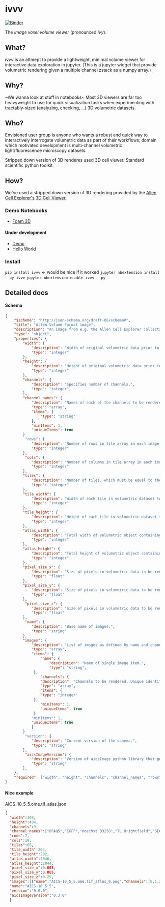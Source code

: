 # ivvv
[![Binder](https://mybinder.org/badge.svg)](https://mybinder.org/v2/gh/imaging-tools/ivvv)

The *image voxel volume viewer* (pronounced _ivy_).  

## What?
*ivvv* is an attmept to provide a lightweight, minimal volume viewer for interactive data exploration in jupyter.
(This is a jupyter widget that provide volumetric rendering given a multiple channel zstack as a numpy array.)

## Why?
~We wanna look at stuff in notebooks~
Most 3D viewers are far too heavyweight to use for quick visualization tasks when experimenting with tractably-sized (analyzing, checking, ...) 3D volumetric datasets. 

## Who?
Envisioned user group is anyone who wants a robust and quick way to interactively interrogate volumetric data as part of their workflows; domain which motivated development is multi-channel volumetric light/fluorescence microscopy datasets.

Stripped down version of 3D renderes used 3D cell viewer.
Standard scientific python toolkit.

## How?
We've used a stripped down version of 3D rendering provided by the [Allen Cell Explorer's](https://allencell.org) [3D Cell Viewer.](https://github.com/dmt-aics/volume-viewer)



### Demo Notebooks

- [Foam 3D](https://mybinder.org/v2/gh/imaging-tools/ivvv?filepath=examples%2Ffoam_3d.ipynb)

#### Under development

- [Demo](https://mybinder.org/v2/gh/imaging-tools/ivvv?filepath=examples%2Fdemo.ipynb)
- [Hello World](https://mybinder.org/v2/gh/imaging-tools/ivvv?filepath=examples%2Fhello_world.ipynb)

### Install

`pip install ivvv` <- would be nice if it worked
`jupyter nbextension install --py ivvv`
`jupyter nbextension enable ivvv --py`


## Detailed docs

#### Schema
``` json
{
    "$schema": "http://json-schema.org/draft-06/schema#",
    "title": "Allen Volume Format image",
    "description": "An image from e.g. the Allen Cell Explorer Collection defined for render by 3D Cell Viewer (ACE)",
    "type": "object",
    "properties": {
        "width": {
            "description": "Width of original volumetric data prior to downsampling.",
            "type": "integer"
        },
        "height": {
            "description": "Height of original volumetric data prior to downsampling.",
            "type": "integer"
        },
        "channels": {
            "description": "Specifies number of channels.",
            "type": "integer",
        },
        "channel_names": {
            "description": "Names of each of the channels to be rendered, in order. Unique identifier expected.",
            "type": "array",
            "items": {
                "type": "string"
            },
            "minItems": 1,
            "uniqueItems": true
        }
         "rows": {
            "description": "Number of rows in tile array in each image.",
            "type": "integer"
        },
         "cols": {
            "description": "Number of columns in tile array in each image.",
            "type": "integer"
        },
        "tiles": {
            "description": "Number of tiles, which must be equal to the number of z-slices in original volumetric data.",
            "type": "integer"
        },
        "tile_width": {
            "description": "Width of each tile in volumetric dataset to be rendered, in pixels.",
            "type": "integer"
        },
        "tile_height": {
            "description": "Height of each tile in volumetric dataset to be rendered, in pixels.",
            "type": "integer"
        },
        "atlas_width": {
            "description": "Total width of volumetric object containing all the tiles, in pixels.",
            "type": "integer"
        },
        "atlas_height": {
            "description": "Total height of volumetric object containing all the tiles, in pixels.",
            "type": "integer"
        },
        "pixel_size_x": {
            "description": "Size of pixels in volumetric data to be rendered, in x-dimension, unitless.",
            "type": "float"
        },
        "pixel_size_y": {
            "description": "Size of pixels in volumetric data to be rendered, in y-dimension, unitless.",
            "type": "float"
        },
         "pixel_size_z": {
            "description": "Size of pixels in volumetric data to be rendered, in z-dimension, unitless.",
            "type": "float"
        },
         "name": {
            "description": "Base name of images.",
            "type": "string"
        },
        "images": {
            "description": "List of images as defined by name and channel array; should correspond to *name*.",
            "type": "array",
            "items": {             
                "name": {
                    "description": "Name of single image item.",
                    "type": "string",
             },
                "channels": {
                "description": "Channels to be rendered. Unique identifiers expected.",
                "type": "array",
                "items": {
                "type": "integer"
             },
                "minItems": 1,
                "uniqueItems": true
             }
            "minItems": 1,
            "uniqueItems": true
            }
        } 
         "version": {
            "description": "Current version of the schema.",
            "type": "string"
        },
         "aicsImageVersion": {
            "description": "Version of aicsImage python library that generated the employed texture map.",
            "type": "string"
        },
    },
    "required": ["width", "height", "channels", "channel_names", "rows", "cols", "tiles", "tile_width", "tile_height", "atlas_width", "atlas_height", "pixel_size_x", "pixel_size_y", "pixel_size_z", "name", "images", "version"]
}
``` 
#### Nice example

AICS-10_5_5.ome.tif_atlas.json
``` json
{
  "width":306,
  "height":494,
  "channels":9,
  "channel_names":["DRAQ5","EGFP","Hoechst 33258","TL Brightfield","SEG_STRUCT","SEG_Memb","SEG_DNA","CON_Memb","CON_DNA"],
  "rows":7,
  "cols":10,
  "tiles":65,
  "tile_width":204,
  "tile_height":292,
  "atlas_width":2040,
  "atlas_height":2044,
  "pixel_size_x":0.065,
  "pixel_size_y":0.065,
  "pixel_size_z":0.29,
  "images":[{"name":"AICS-10_5_5.ome.tif_atlas_0.png","channels":[0,1,2]},{"name":"AICS-10_5_5.ome.tif_atlas_1.png","channels":[3,4,5]},{"name":"AICS-10_5_5.ome.tif_atlas_2.png","channels":[6,7,8]}],
  "name":"AICS-10_5_5",
  "version":"0.0.0",
  "aicsImageVersion":"0.3.0"
  }
  ```
